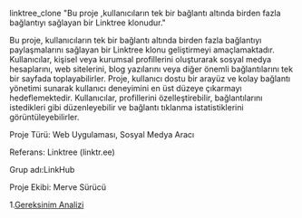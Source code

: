 linktree_clone
"Bu proje ,kullanıcıların tek bir bağlantı altında  birden fazla bağlantıyı sağlayan bir Linktree klonudur."

Bu proje, kullanıcıların tek bir bağlantı altında birden fazla bağlantıyı paylaşmalarını sağlayan bir Linktree klonu geliştirmeyi amaçlamaktadır. Kullanıcılar, kişisel veya kurumsal profillerini oluşturarak sosyal medya hesaplarını, web sitelerini, blog yazılarını veya diğer önemli bağlantılarını tek bir sayfada toplayabilirler. Proje, kullanıcı dostu bir arayüz ve kolay bağlantı yönetimi sunarak kullanıcı deneyimini en üst düzeye çıkarmayı hedeflemektedir. Kullanıcılar, profillerini özelleştirebilir, bağlantılarını istedikleri gibi düzenleyebilir ve bağlantı tıklanma istatistiklerini görüntüleyebilirler.

Proje Türü: Web Uygulaması, Sosyal Medya Aracı

Referans: Linktree (linktr.ee)

Grup adı:LinkHub

Proje Ekibi: Merve Sürücü




1.[Gereksinim Analizi](<Merve -Sürücü-Gereksinimler.md>)






